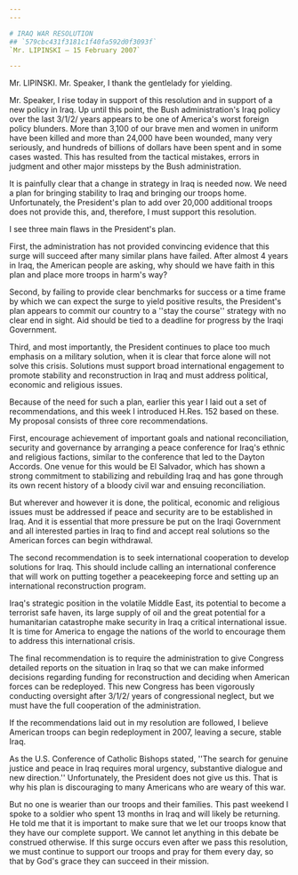 ```yaml
---
---

# IRAQ WAR RESOLUTION
## `579cbc431f3181c1f40fa592d0f3093f`
`Mr. LIPINSKI — 15 February 2007`

---
```



Mr. LIPINSKI. Mr. Speaker, I thank the gentlelady for yielding.

Mr. Speaker, I rise today in support of this resolution and in 
support of a new policy in Iraq. Up until this point, the Bush 
administration's Iraq policy over the last 3/1/2/ years appears to be 
one of America's worst foreign policy blunders. More than 3,100 of our 
brave men and women in uniform have been killed and more than 24,000 
have been wounded, many very seriously, and hundreds of billions of 
dollars have been spent and in some cases wasted. This has resulted 
from the tactical mistakes, errors in judgment and other major missteps 
by the Bush administration.

It is painfully clear that a change in strategy in Iraq is needed 
now. We need a plan for bringing stability to Iraq and bringing our 
troops home. Unfortunately, the President's plan to add over 20,000 
additional troops does not provide this, and, therefore, I must support 
this resolution.

I see three main flaws in the President's plan.

First, the administration has not provided convincing evidence that 
this surge will succeed after many similar plans have failed. After 
almost 4 years in Iraq, the American people are asking, why should we 
have faith in this plan and place more troops in harm's way?

Second, by failing to provide clear benchmarks for success or a time 
frame by which we can expect the surge to yield positive results, the 
President's plan appears to commit our country to a ''stay the course'' 
strategy with no clear end in sight. Aid should be tied to a deadline 
for progress by the Iraqi Government.

Third, and most importantly, the President continues to place too 
much emphasis on a military solution, when it is clear that force alone 
will not solve this crisis. Solutions must support broad international 
engagement to promote stability and reconstruction in Iraq and must 
address political, economic and religious issues.

Because of the need for such a plan, earlier this year I laid out a 
set of recommendations, and this week I introduced H.Res. 152 based on 
these. My proposal consists of three core recommendations.

First, encourage achievement of important goals and national 
reconciliation, security and governance by arranging a peace conference 
for Iraq's ethnic and religious factions, similar to the conference 
that led to the Dayton Accords. One venue for this would be El 
Salvador, which has shown a strong commitment to stabilizing and 
rebuilding Iraq and has gone through its own recent history of a bloody 
civil war and ensuing reconciliation.

But wherever and however it is done, the political, economic and 
religious issues must be addressed if peace and security are to be 
established in Iraq. And it is essential that more pressure be put on 
the Iraqi Government and all interested parties in Iraq to find and 
accept real solutions so the American forces can begin withdrawal.

The second recommendation is to seek international cooperation to 
develop solutions for Iraq. This should include calling an 
international conference that will work on putting together a 
peacekeeping force and setting up an international reconstruction 
program.

Iraq's strategic position in the volatile Middle East, its potential 
to become a terrorist safe haven, its large supply of oil and the great 
potential for a humanitarian catastrophe make security in Iraq a 
critical international issue. It is time for America to engage the 
nations of the world to encourage them to address this international 
crisis.

The final recommendation is to require the administration to give 
Congress detailed reports on the situation in Iraq so that we can make 
informed decisions regarding funding for reconstruction and deciding 
when American forces can be redeployed. This new Congress has been 
vigorously conducting oversight after 3/1/2/ years of congressional 
neglect, but we must have the full cooperation of the administration.

If the recommendations laid out in my resolution are followed, I 
believe American troops can begin redeployment in 2007, leaving a 
secure, stable Iraq.

As the U.S. Conference of Catholic Bishops stated, ''The search for 
genuine justice and peace in Iraq requires moral urgency, substantive 
dialogue and new direction.'' Unfortunately, the President does not 
give us this. That is why his plan is discouraging to many Americans 
who are weary of this war.

But no one is wearier than our troops and their families. This past 
weekend I spoke to a soldier who spent 13 months in Iraq and will 
likely be returning. He told me that it is important to make sure that 
we let our troops know that they have our complete support. We cannot 
let anything in this debate be construed otherwise. If this surge 
occurs even after we pass this resolution, we must continue to support 
our troops and pray for them every day, so that by God's grace they can 
succeed in their mission.